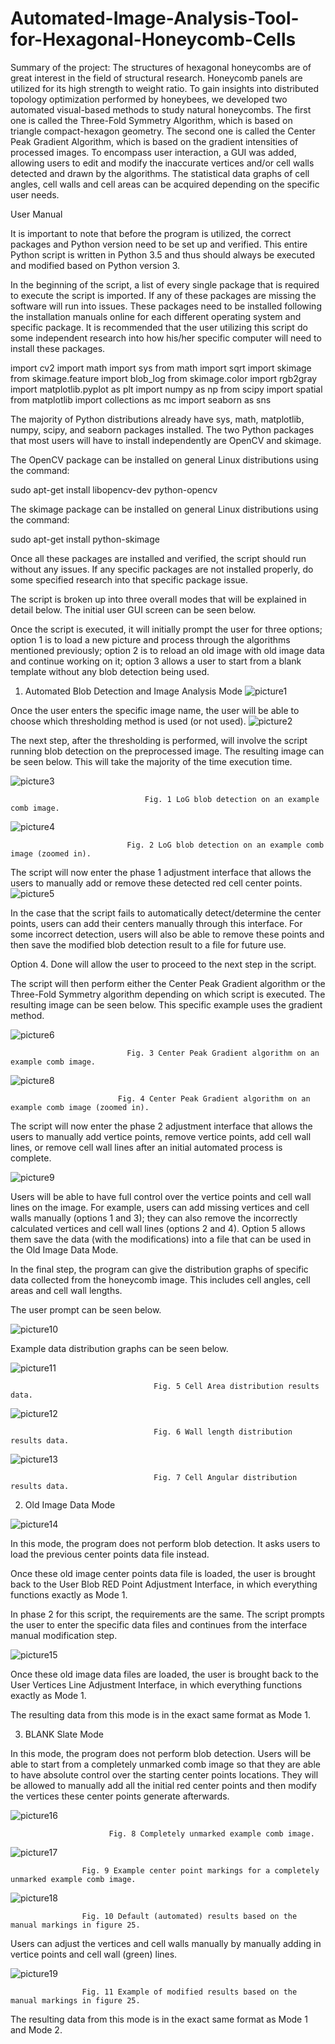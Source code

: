 # Automated-Image-Analysis-Tool-for-Hexagonal-Honeycomb-Cells
Summary of the project:
The structures of hexagonal honeycombs are of great interest in the field of structural research. Honeycomb panels are utilized for its high strength to weight ratio. To gain insights into distributed topology optimization performed by honeybees, we developed two automated visual-based methods to study natural honeycombs. The first one is called the Three-Fold Symmetry Algorithm, which is based on triangle compact-hexagon geometry. The second one is called the Center Peak Gradient Algorithm, which is based on the gradient intensities of processed images. To encompass user interaction, a GUI was added, allowing users to edit and modify the inaccurate vertices and/or cell walls detected and drawn by the algorithms. The statistical data graphs of cell angles, cell walls and cell areas can be acquired depending on the specific user needs.

User Manual

It is important to note that before the program is utilized, the correct packages and Python version need to be set up and verified. This entire Python script is written in Python 3.5 and thus should always be executed and modified based on Python version 3.

In the beginning of the script, a list of every single package that is required to execute the script is imported. If any of these packages are missing the software will run into issues. These packages need to be installed following the installation manuals online for each different operating system and specific package. It is recommended that the user utilizing this script do some independent research into how his/her specific computer will need to install these packages. 

import cv2
import math
import sys
from math import sqrt
import skimage
from skimage.feature import blob_log
from skimage.color import rgb2gray
import matplotlib.pyplot as plt
import numpy as np
from scipy import spatial
from matplotlib import collections as mc
import seaborn as sns 

The majority of Python distributions already have sys, math, matplotlib, numpy, scipy, and seaborn packages installed. The two Python packages that most users will have to install independently are OpenCV and skimage.

The OpenCV package can be installed on general Linux distributions using the command:

sudo apt-get install libopencv-dev python-opencv

The skimage package can be installed on general Linux distributions using the command:

sudo apt-get install python-skimage

Once all these packages are installed and verified, the script should run without any issues. If any specific packages are not installed properly, do some specified research into that specific package issue.

The script is broken up into three overall modes that will be explained in detail below. The initial user GUI screen can be seen below.



Once the script is executed, it will initially prompt the user for three options; option 1 is to load a new picture and process through the algorithms mentioned previously; option 2 is to reload an old image with old image data and continue working on it; option 3 allows a user to start from a blank template without any blob detection being used.

1. Automated Blob Detection and Image Analysis Mode
![picture1](https://user-images.githubusercontent.com/43077669/52919978-cc0aa180-32bc-11e9-9110-6c3783468df1.png)

Once the user enters the specific image name, the user will be able to choose which thresholding method is used (or not used).
![picture2](https://user-images.githubusercontent.com/43077669/52919981-d62ca000-32bc-11e9-81f0-cf78d05b2100.png)


The next step, after the thresholding is performed, will involve the script running blob detection on the preprocessed image. The resulting image can be seen below. This will take the majority of the time execution time.

![picture3](https://user-images.githubusercontent.com/43077669/52919984-db89ea80-32bc-11e9-969f-144c8383262e.png)

                                  Fig. 1 LoG blob detection on an example comb image.

![picture4](https://user-images.githubusercontent.com/43077669/52919985-e0e73500-32bc-11e9-8fd3-1766410c9c5a.png)

                              Fig. 2 LoG blob detection on an example comb image (zoomed in).

The script will now enter the phase 1 adjustment interface that allows the users to manually add or remove these detected red cell center points.
![picture5](https://user-images.githubusercontent.com/43077669/52919986-e3498f00-32bc-11e9-919b-8d6b44cbd63b.png)


In the case that the script fails to automatically detect/determine the center points, users can add their centers manually through this interface. For some incorrect detection, users will also be able to remove these points and then save the modified blob detection result to a file for future use. 

Option 4. Done will allow the user to proceed to the next step in the script.

The script will then perform either the Center Peak Gradient algorithm or the Three-Fold Symmetry algorithm depending on which script is executed. The resulting image can be seen below. This specific example uses the gradient method.

![picture6](https://user-images.githubusercontent.com/43077669/52919991-e93f7000-32bc-11e9-9762-1cce7f439828.png)

                              Fig. 3 Center Peak Gradient algorithm on an example comb image.

![picture8](https://user-images.githubusercontent.com/43077669/52920001-f9efe600-32bc-11e9-8519-252884eea98b.png)

                            Fig. 4 Center Peak Gradient algorithm on an example comb image (zoomed in).

The script will now enter the phase 2 adjustment interface that allows the users to manually add vertice points, remove vertice points, add cell wall lines, or remove cell wall lines after an initial automated process is complete.

![picture9](https://user-images.githubusercontent.com/43077669/52920004-fe1c0380-32bc-11e9-95ff-94a74f4ee9fa.png)


Users will be able to have full control over the vertice points and cell wall lines on the image. For example, users can add missing vertices and cell walls manually (options 1 and 3); they can also remove the incorrectly calculated vertices and cell wall lines (options 2 and 4). Option 5 allows them save the data (with the modifications) into a file that can be used in the Old Image Data Mode.
 
In the final step, the program can give the distribution graphs of specific data collected from the honeycomb image. This includes cell angles, cell areas and cell wall lengths.

The user prompt can be seen below.

![picture10](https://user-images.githubusercontent.com/43077669/52920005-02e0b780-32bd-11e9-82cf-6224734da79f.png)


Example data distribution graphs can be seen below.

![picture11](https://user-images.githubusercontent.com/43077669/52920009-07a56b80-32bd-11e9-8722-2f3e5508ab95.png)

                                    Fig. 5 Cell Area distribution results data.

![picture12](https://user-images.githubusercontent.com/43077669/52920011-0b38f280-32bd-11e9-9e10-59b6b410a3d8.png)

                                    Fig. 6 Wall length distribution results data.

![picture13](https://user-images.githubusercontent.com/43077669/52920014-0e33e300-32bd-11e9-8e14-dd700b437aca.png)

                                    Fig. 7 Cell Angular distribution results data.


2. Old Image Data Mode

![picture14](https://user-images.githubusercontent.com/43077669/52920017-112ed380-32bd-11e9-9f7b-1471737a0c15.png)

In this mode, the program does not perform blob detection. It asks users to load the previous center points data file instead.

Once these old image center points data file is loaded, the user is brought back to the User Blob RED Point Adjustment Interface, in which everything functions exactly as Mode 1.

In phase 2 for this script, the requirements are the same. The script prompts the user to enter the specific data files and continues from the interface manual modification step.

![picture15](https://user-images.githubusercontent.com/43077669/52920020-14c25a80-32bd-11e9-8570-8b8a37ec708a.png)


Once these old image data files are loaded, the user is brought back to the User Vertices Line Adjustment Interface, in which everything functions exactly as Mode 1.

The resulting data from this mode is in the exact same format as Mode 1.

3. BLANK Slate Mode

In this mode, the program does not perform blob detection. Users will be able to start from a completely unmarked comb image so that they are able to have absolute control over the starting center points locations. They will be allowed to manually add all the initial red center points and then modify the vertices these center points generate afterwards.

![picture16](https://user-images.githubusercontent.com/43077669/52920024-1b50d200-32bd-11e9-8e0c-d1b9ffafbd8f.png)

                          Fig. 8 Completely unmarked example comb image.

![picture17](https://user-images.githubusercontent.com/43077669/52920026-1ee45900-32bd-11e9-9b6f-d606b16abdfa.png)

                    Fig. 9 Example center point markings for a completely unmarked example comb image.

![picture18](https://user-images.githubusercontent.com/43077669/52920030-2277e000-32bd-11e9-8ee2-8eb473fe96b2.png)

                    Fig. 10 Default (automated) results based on the manual markings in figure 25.

Users can adjust the vertices and cell walls manually by manually adding in vertice points and cell wall (green) lines.

![picture19](https://user-images.githubusercontent.com/43077669/52920031-260b6700-32bd-11e9-9733-ce61f43abd9e.png)

                    Fig. 11 Example of modified results based on the manual markings in figure 25.

The resulting data from this mode is in the exact same format as Mode 1 and Mode 2.
